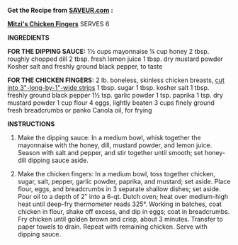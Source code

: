 **Get the Recipe from** [**SAVEUR.com**](http://www.saveur.com/?cmpid=sh101411) **:**

 [**Mitzi's Chicken Fingers**](http://www.saveur.com/article/Recipes/Mitzis-Chicken-Fingers?cmpid=sh101411)
SERVES 6

**INGREDIENTS**

**FOR THE DIPPING SAUCE:**
1½ cups mayonnaise
¼ cup honey
2 tbsp. roughly chopped dill
2 tbsp. fresh lemon juice
1 tbsp. dry mustard powder
Kosher salt and freshly ground black pepper, to taste

**FOR THE CHICKEN FINGERS:**
2 lb. boneless, skinless chicken breasts, [cut into 3"-long-by-1"-wide strips](http://www.saveur.com/gallery/Jacques-Pepin-on-How-to-Cut-Up-a-Chicken?cmpid=sh101411)
1 tbsp. sugar
1 tbsp. kosher salt
1 tbsp. freshly ground black pepper
1½ tsp. garlic powder
1 tsp. paprika
1 tsp. dry mustard powder
1 cup flour
4 eggs, lightly beaten
3 cups finely ground fresh breadcrumbs or panko
Canola oil, for frying

**INSTRUCTIONS**
1. Make the dipping sauce: In a medium bowl, whisk together the mayonnaise with the honey, dill, mustard powder, and lemon juice. Season with salt and pepper, and stir together until smooth; set honey-dill dipping sauce aside.

2. Make the chicken fingers: In a medium bowl, toss together chicken, sugar, salt, pepper, garlic powder, paprika, and mustard; set aside. Place flour, eggs, and breadcrumbs in 3 separate shallow dishes; set aside. Pour oil to a depth of 2″ into a 6-qt. Dutch oven; heat over medium-high heat until deep-fry thermometer reads 325°. Working in batches, coat chicken in flour, shake off excess, and dip in eggs; coat in breadcrumbs. Fry chicken until golden brown and crisp, about 3 minutes. Transfer to paper towels to drain. Repeat with remaining chicken. Serve with dipping sauce.